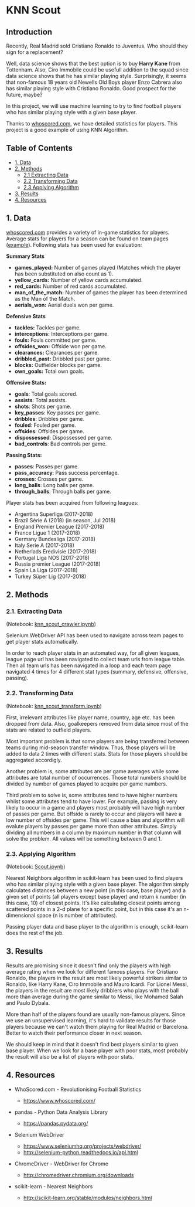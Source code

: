 # KNN Scout

## Introduction

Recently, Real Madrid sold Cristiano Ronaldo to Juventus. Who should they sign for a replacement?

Well, data science shows that the best option is to buy **Harry Kane** from Tottenham. Also, Ciro Immobile could be usefull addition to the squad since data science shows that he has similar playing style. Surprisingly, it seems that non-famous 18 years old Newells Old Boys player Enzo Cabrera also has similar playing style with Cristiano Ronaldo. Good prospect for the future, maybe?

In this project, we will use machine learning to try to find football players who has similar playing style with a given base player.

Thanks to [whoscored.com](https://www.whoscored.com/), we have detailed statistics for players. This project is a good example of using KNN Algorithm.

## Table of Contents
- [1. Data](#1-data)
- [2. Methods](#2-methods)
  - [2.1 Extracting Data](#21-extracting-data)
  - [2.2 Transforming Data](#22-transforming-data)
  - [2.3 Applying Algorithm](#23-applying-algorithm)
- [3. Results](#3-results)
- [4. Resources](#4-resources)

## 1. Data
[whoscored.com](https://www.whoscored.com/) provides a variety of in-game statistics for players. Average stats for players for a season can be found on team pages ([example](https://www.whoscored.com/Teams/133/Show/Turkey-Besiktas)). Following stats has been used for evaluation:

**Summary Stats**
- **games_played:** Number of games played (Matches which the player has been substituted on also count as 1).
- **yellow_cards:** Number of yellow cards accumulated.
- **red_cards:** Number of red cards accumulated.
- **man_of_the_match:** Number of games the player has been determined as the Man of the Match.
- **aerials_won:** Aerial duels won per game.

**Defensive Stats**
- **tackles:** Tackles per game.
- **interceptions:** Interceptions per game.
- **fouls:** Fouls committed per game.
- **offsides_won:** Offside won per game.
- **clearances:** Clearances per game.
- **dribbled_past:** Dribbled past per game.
- **blocks:** Outfielder blocks per game.
- **own_goals:** Total own goals.

**Offensive Stats:**
- **goals**: Total goals scored.
- **assists**: Total assists.
- **shots**: Shots per game.
- **key_passes**: Key passes per game.
- **dribbles**: Dribbles per game.
- **fouled**: Fouled per game.
- **offsides**: Offsides per game.
- **dispossessed**: Dispossessed per game.
- **bad_controls**: Bad controls per game.

**Passing Stats:**
- **passes**: Passes per game.
- **pass_accuracy**: Pass success percentage.
- **crosses**: Crosses per game.
- **long_balls**: Long balls per game.
- **through_balls**: Through balls per game.

Player stats has been acquired from following leagues:
- Argentina Superliga (2017-2018)
- Brazil Série A (2018) (in season, Jul 2018)
- England Premier League (2017-2018)
- France Ligue 1 (2017-2018)
- Germany Bundesliga (2017-2018)
- Italy Serie A (2017-2018)
- Netherlads Eredivisie (2017-2018)
- Portugal Liga NOS (2017-2018)
- Russia premier League (2017-2018)
- Spain La Liga (2017-2018)
- Turkey Süper Lig (2017-2018)

## 2. Methods

### 2.1. Extracting Data
(Notebook: [knn_scout_crawler.ipynb](knn_scout_crawler.ipynb))

Selenium WebDriver API has been used to navigate across team pages to get player stats automatically.

In order to reach player stats in an automated way, for all given leagues, league page url has been navigated to collect team urls from league table. Then all team urls has been navigated in a loop and each team page navigated 4 times for 4 different stat types (summary, defensive, offensive, passing).  

### 2.2. Transforming Data
(Notebook: [knn_scout_transform.ipynb](knn_scout_transform.ipynb))

First, irrelevant attributes like player name, country, age etc. has been dropped from data. Also, goalkeepers removed from data since most of the stats are related to outfield players.

Most important problem is that some players are being transferred between teams during mid-season transfer window. Thus, those players will be added to data 2 times with different stats. Stats for those players should be aggregated accordigly.

Another problem is, some attributes are per game averages while some attributes are total number of occurrences. Those total numbers should be divided by number of games played to acquire per game numbers.

Third problem to solve is, some attributes tend to have higher numbers whilst some attributes tend to have lower. For example, passing is very likely to occur in a game and players most probably will have high number of passes per game. But offside is rarely to occur and players will have a low number of offsides per game. This will cause a bias and algorithm will evalute players by passes per game more than other attributes. Simply dividing all numbers in a column by maximum number in that column will solve the problem. All values will be something between 0 and 1.

### 2.3. Applying Algorithm
(Notebook: [Scout.ipynb](Scout.ipynb))

Nearest Neighbors algorithm in scikit-learn has been used to find players who has similar playing style with a given base player. The algorithm simply calculates distances between a new point (in this case, base player) and a given set of points (all players except base player) and return k number (in this case, 10) of closest points. It's like calculating closest points among scattered points in a 2-d plane for a specific point, but in this case it's an n-dimensional space (n is number of attributes).

Passing player data and base player to the algorithm is enough, scikit-learn does the rest of the job.  

## 3. Results

Results are promising since it doesn't find only the players with high average rating when we look for different famous players. For Cristiano Ronaldo, the players in the result are most likely powerful strikers similar to Ronaldo, like Harry Kane, Ciro Immobile and Mauro Icardi. For Lionel Messi, the players in the result are most likely dribblers who plays with the ball more than average during the game similar to Messi, like Mohamed Salah and Paulo Dybala.

More than half of the players found are usually non-famous players. Since we use an unsupervised learning, it's hard to validate results for those players because we can't watch them playing for Real Madrid or Barcelona. Better to watch their performance closer in next season.

We should keep in mind that it doesn't find best players similar to given base player. When we look for a base player with poor stats, most probably the result will also be a list of players with poor stats.

## 4. Resources

- WhoScored.com - Revolutionising Football Statistics
  - https://www.whoscored.com/

- pandas - Python Data Analysis Library
  - https://pandas.pydata.org/

- Selenium WebDriver
  - https://www.seleniumhq.org/projects/webdriver/
  - http://selenium-python.readthedocs.io/api.html

- ChromeDriver - WebDriver for Chrome
  - http://chromedriver.chromium.org/downloads
  
- scikit-learn - Nearest Neighbors
  - http://scikit-learn.org/stable/modules/neighbors.html
